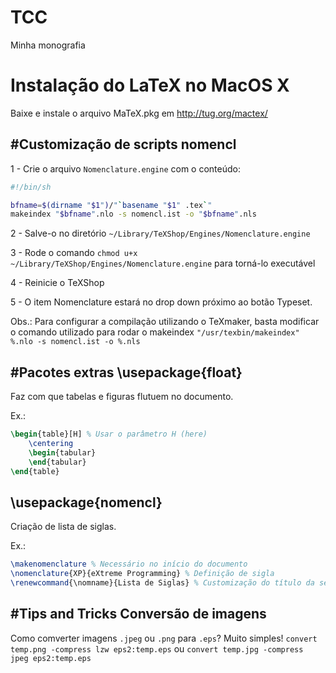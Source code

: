 TCC
===

Minha monografia

# Instalação do LaTeX no MacOS X
Baixe e instale o arquivo MaTeX.pkg em http://tug.org/mactex/

#Customização de scripts
nomencl
-------

1 - Crie o arquivo `Nomenclature.engine` com o conteúdo:
```bash
#!/bin/sh

bfname=$(dirname "$1")/"`basename "$1" .tex`"
makeindex "$bfname".nlo -s nomencl.ist -o "$bfname".nls
```

2 - Salve-o no diretório `~/Library/TeXShop/Engines/Nomenclature.engine`

3 - Rode o comando `chmod u+x ~/Library/TeXShop/Engines/Nomenclature.engine` para torná-lo executável

4 - Reinicie o TeXShop

5 - O item Nomenclature estará no drop down próximo ao botão Typeset.

Obs.: Para configurar a compilação utilizando o TeXmaker, basta modificar o comando utilizado para rodar o makeindex `"/usr/texbin/makeindex" %.nlo -s nomencl.ist -o %.nls`

#Pacotes extras
\usepackage{float}
------------------
Faz com que tabelas e figuras flutuem no documento.

Ex.:
```LaTeX
\begin{table}[H] % Usar o parâmetro H (here)
	\centering
	\begin{tabular}
	\end{tabular}
\end{table}
```
\usepackage{nomencl}
--------------------
Criação de lista de siglas.

Ex.:
```LaTeX
\makenomenclature % Necessário no início do documento
\nomenclature{XP}{eXtreme Programming} % Definição de sigla
\renewcommand{\nomname}{Lista de Siglas} % Customização do título da sessão de siglas
```

#Tips and Tricks
Conversão de imagens
--------------------
Como comverter imagens `.jpeg` ou `.png` para `.eps`? Muito simples!
`convert temp.png -compress lzw eps2:temp.eps`
ou
`convert temp.jpg -compress jpeg eps2:temp.eps`
